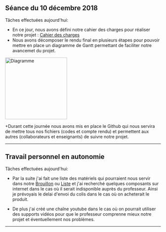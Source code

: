 ## Séance du 10 décembre 2018

Tâches effectuées aujourd'hui:

  + En ce jour, nous avons défini notre cahier des charges pour réaliser notre projet : [Cahier des charges](/Documents/Cahier_des_charges.md)
  + Nous avons décomposer le rendu final en plusieurs étapes pour pouvoir mettre en place un diagramme de Gantt permettant de faciliter notre avancemet du projet.
  <img src="/Diagramme_de_Gantt.jpg" alt="Diagramme" height="200">
  
  +Durant cette journée nous avons mis en place le Github qui nous servira de mettre tous nos fichiers (codes et compte rendu) et permettent aux autres (collaborateurs et enseignants) de suivre notre projet.
  
  ***
  
  ## Travail personnel en autonomie

Tâches effectuées aujourd'hui:

+ Par la suite j'ai fait une liste des matériels qui pourraient nous servir dans notre [Brouillon](/Brouillon.docx) ou [Liste](/Documents/Listematériel.md) et j'ai recherché quelques composants sur internet dans le cas où il serait indisponible auprès du professeur. Ainsi je prévoyais le delai d'envoi du colis dans le cas où on acheterait le produit.

+ De plus j'ai créé une chaîne youtube dans le cas où on pourrait utiliser des supports vidéos pour que le professeur comprenne mieux notre projet et éventuellement nos problèmes.

***
